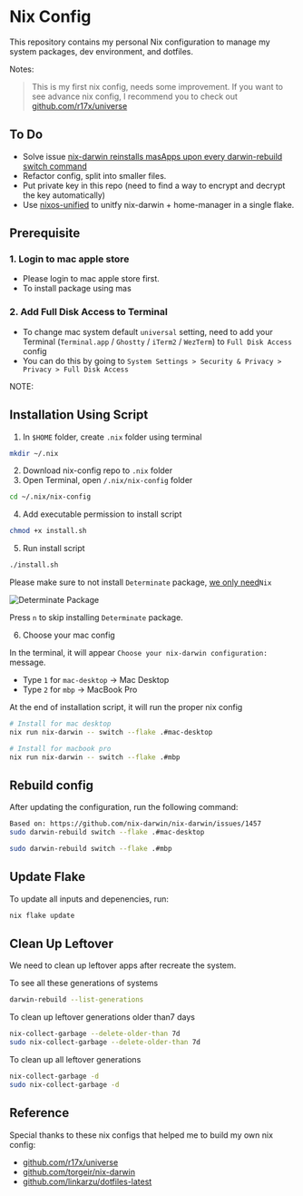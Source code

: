 # Nix Config

This repository contains my personal Nix configuration to manage my system packages, dev environment, and dotfiles.

Notes:
> This is my first nix config, needs some improvement. If you want to see advance nix config, I recommend you to check out [github.com/r17x/universe](https://github.com/r17x/universe)

## To Do

- Solve issue [nix-darwin reinstalls masApps upon every darwin-rebuild switch command](https://github.com/nix-darwin/nix-darwin/issues/1323)
- Refactor config, split into smaller files.
- Put private key in this repo (need to find a way to encrypt and decrypt the key automatically)
- Use [nixos-unified](https://nixos-unified.org/index.html) to unitfy nix-darwin + home-manager in a single flake.

## Prerequisite

### 1. Login to mac apple store

- Please login to mac apple store first.
- To install package using mas

### 2. Add Full Disk Access to Terminal

- To change mac system default `universal` setting, need to add your Terminal (`Terminal.app` / `Ghostty` / `iTerm2` / `WezTerm`) to `Full Disk Access` config
- You can do this by going to `System Settings > Security & Privacy > Privacy > Full Disk Access`

NOTE:

## Installation Using Script

1. In `$HOME` folder, create `.nix` folder using terminal

```sh
mkdir ~/.nix
```

2. Download nix-config repo to `.nix` folder
3. Open Terminal, open `/.nix/nix-config` folder

```sh
cd ~/.nix/nix-config
```

4. Add executable permission to install script

```sh
chmod +x install.sh
```

5. Run install script

```sh
./install.sh
```

Please make sure to not install `Determinate` package, [we only need](https://github.com/nix-darwin/nix-darwin/issues/1349)`Nix`

![Determinate Package](https://i.postimg.cc/RV1VDYcT/417102248-d01c1e14-7d49-443b-b171-b08e9fe5746c.png)

Press `n` to skip installing `Determinate` package.

6. Choose your mac config

In the terminal, it will appear `Choose your nix-darwin configuration:` message.
- Type `1` for `mac-desktop` -> Mac Desktop
- Type `2` for `mbp` -> MacBook Pro

At the end of installation script, it will run the proper nix config

```sh
# Install for mac desktop
nix run nix-darwin -- switch --flake .#mac-desktop

# Install for macbook pro
nix run nix-darwin -- switch --flake .#mbp
```

## Rebuild config

After updating the configuration, run the following command:

```sh
Based on: https://github.com/nix-darwin/nix-darwin/issues/1457
sudo darwin-rebuild switch --flake .#mac-desktop

sudo darwin-rebuild switch --flake .#mbp
```

## Update Flake

To update all inputs and depenencies, run:

```sh
nix flake update
```

## Clean Up Leftover

We need to clean up leftover apps after recreate the system.

To see all these generations of systems

```sh
darwin-rebuild --list-generations
```

To clean up leftover generations older than7 days

```sh
nix-collect-garbage --delete-older-than 7d
sudo nix-collect-garbage --delete-older-than 7d
```

To clean up all leftover generations

```sh
nix-collect-garbage -d
sudo nix-collect-garbage -d
```

## Reference

Special thanks to these nix configs that helped me to build my own nix config:

- [github.com/r17x/universe](https://github.com/r17x/universe)
- [github.com/torgeir/nix-darwin](https://github.com/torgeir/nix-darwin)
- [github.com/linkarzu/dotfiles-latest](https://github.com/linkarzu/dotfiles-latest)

